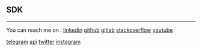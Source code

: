 
## SDK
-------

<!--center-->
You can reach me on :
[linkedin](https://linkedin.com/in/ange-saa-djio-829399121/)
[github](https://github.com/sanix-darker)
[gitlab](https://gitlab.com/Sanix-Darker)
[stackoverflow](https://stackoverflow.com/users/6858775/sanix-darker)
[youtube](https://youtube.com/channel/UClEW-2tqT3Z9puUDbTSouXA)
<!-- skype:live:saadjio?chat -->
[telegram](https://t.me/sanixdarker)
[api](https://api.whatsapp.com/send?phone=)
[twitter](https://twitter.com/sanixdarker)
[instagram](https://instagram.com/sanix_code/)
<!--center-->
